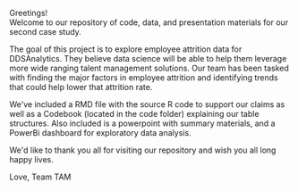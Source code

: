 Greetings!  
Welcome to our repository of code, data, and presentation materials for our second case study. 

The goal of this project is to explore employee attrition data for DDSAnalytics.  They believe data science will be able to help them leverage more wide ranging talent management solutions.  Our team has been tasked with finding the major factors in employee attrition and identifying trends that could help lower that attrition rate.  

We've included a RMD file with the source R code to support our claims as well as a Codebook (located in the code folder) explaining our table structures. Also included is a powerpoint with summary materials, and a PowerBi dashboard for exploratory data analysis. 

We'd like to thank you all for visiting our repository and wish you all long happy lives.  

Love,
Team TAM
